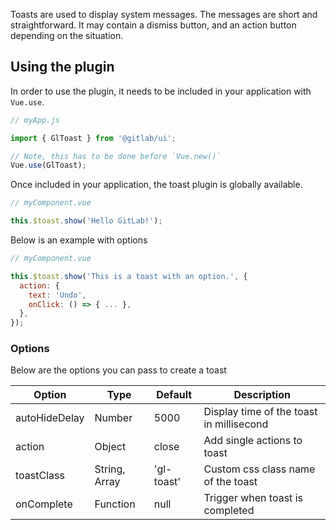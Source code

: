 
Toasts are used to display system messages. The messages are short and straightforward. It may
contain a dismiss button, and an action button depending on the situation.

## Using the plugin

In order to use the plugin, it needs to be included in your application with `Vue.use`.

```js
// myApp.js

import { GlToast } from '@gitlab/ui';

// Note, this has to be done before `Vue.new()`
Vue.use(GlToast);
```

Once included in your application, the toast plugin is globally available.

```js
// myComponent.vue

this.$toast.show('Hello GitLab!');
```

Below is an example with options

```js
// myComponent.vue

this.$toast.show('This is a toast with an option.', {
  action: {
    text: 'Undo',
    onClick: () => { ... },
  },
});
```

### Options

Below are the options you can pass to create a toast

| **Option**    | **Type**      | **Default** | **Description**                          |
| ------------- | ------------- | ----------- | ---------------------------------------- |
| autoHideDelay | Number        | 5000        | Display time of the toast in millisecond |
| action        | Object        | close       | Add single actions to toast              |
| toastClass    | String, Array | 'gl-toast'  | Custom css class name of the toast       |
| onComplete    | Function      | null        | Trigger when toast is completed          |
